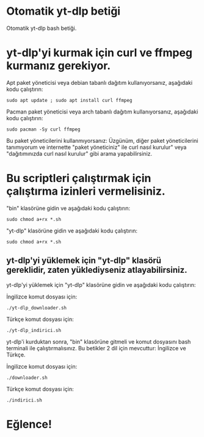 # Otomatik yt-dlp betiği
Otomatik yt-dlp bash betiği.

# yt-dlp'yi kurmak için curl ve ffmpeg kurmanız gerekiyor.
Apt paket yöneticisi veya debian tabanlı dağıtım kullanıyorsanız, aşağıdaki kodu çalıştırın:
```
sudo apt update ; sudo apt install curl ffmpeg
```
Pacman paket yöneticisi veya arch tabanlı dağıtım kullanıyorsanız, aşağıdaki kodu çalıştırın:
```
sudo pacman -Sy curl ffmpeg
```
Bu paket yöneticilerini kullanmıyorsanız:
Üzgünüm, diğer paket yöneticilerini tanımıyorum ve internette "paket yöneticiniz" ile curl nasıl kurulur" veya "dağıtımınızda curl nasıl kurulur" gibi arama yapabilirsiniz.
# Bu scriptleri çalıştırmak için çalıştırma izinleri vermelisiniz.
"bin" klasörüne gidin ve aşağıdaki kodu çalıştırın:
```
sudo chmod a+rx *.sh
```
"yt-dlp" klasörüne gidin ve aşağıdaki kodu çalıştırın:
```
sudo chmod a+rx *.sh
```
## yt-dlp'yi yüklemek için "yt-dlp" klasörü gereklidir, zaten yüklediyseniz atlayabilirsiniz.

yt-dlp'yi yüklemek için "yt-dlp" klasörüne gidin ve aşağıdaki kodu çalıştırın:

İngilizce komut dosyası için:
```
./yt-dlp_downloader.sh
```
Türkçe komut dosyası için:
```
./yt-dlp_indirici.sh
```

yt-dlp'i kurduktan sonra, "bin" klasörüne gitmeli ve komut dosyasını bash terminali ile çalıştırmalısınız.
Bu betikler 2 dil için mevcuttur: İngilizce ve Türkçe.

İngilizce komut dosyası için:
```
./downloader.sh
```
Türkçe komut dosyası için:
```
./indirici.sh
```

 # Eğlence!
